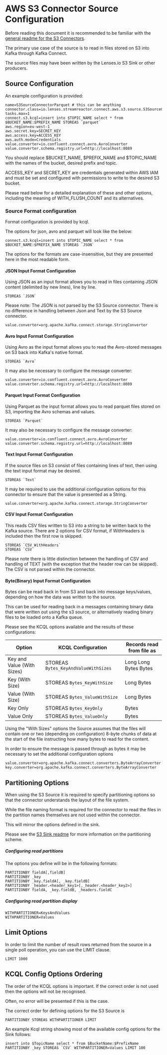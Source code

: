 # AWS S3 Connector Source Configuration

Before reading this document it is recommended to be familiar with the [general readme for the S3 Connectors](README-sink.md).

The primary use case of the source is to read in files stored on S3 into Kafka through Kafka Connect.

The source files may have been written by the Lenses.io S3 Sink or other producers.


## Source Configuration

An example configuration is provided:

    name=S3SourceConnectorParquet # this can be anything
    connector.class=io.lenses.streamreactor.connect.aws.s3.source.S3SourceConnector
    tasks.max=1
    connect.s3.kcql=insert into $TOPIC_NAME select * from $BUCKET_NAME:$PREFIX_NAME STOREAS `parquet`
    aws.region=eu-west-1
    aws.secret.key=SECRET_KEY
    aws.access.key=ACCESS_KEY
    aws.auth.mode=Credentials
    value.converter=io.confluent.connect.avro.AvroConverter
    value.converter.schema.registry.url=http://localhost:8089

You should replace $BUCKET_NAME, $PREFIX_NAME and $TOPIC_NAME with the names of the bucket, desired prefix and topic.

ACCESS_KEY and SECRET_KEY are credentials generated within AWS IAM and must be set and configured with permissions to write to the desired S3 bucket.

Please read below for a detailed explanation of these and other options, including the meaning of WITH_FLUSH_COUNT and its alternatives.


### Source Format configuration

Format configuration is provided by kcql.

The options for json, avro and parquet will look like the below:

    connect.s3.kcql=insert into $TOPIC_NAME select * from $BUCKET_NAME:$PREFIX_NAME STOREAS `JSON`

The options for the formats are case-insensitive, but they are presented here in the most readable form.

#### JSON Input Format Configuration

Using JSON as an input format allows you to read in files containing JSON content (delimited by new lines), line by line.

    STOREAS `JSON`

Please note: The JSON is not parsed by the S3 Source connector.  There is no difference in handling between Json and Text by the S3 Source connector.

    value.converter=org.apache.kafka.connect.storage.StringConverter

#### Avro Input Format Configuration

Using Avro as the input format allows you to read the Avro-stored messages on S3 back into Kafka's native format.

    STOREAS `Avro`
    
    
It may also be necessary to configure the message converter:

    value.converter=io.confluent.connect.avro.AvroConverter
    value.converter.schema.registry.url=http://localhost:8089 
    
#### Parquet Input Format Configuration

Using Parquet as the input format allows you to read parquet files stored on S3, importing the Avro schemas and values.

    STOREAS `Parquet`
    
It may also be necessary to configure the message converter:

    value.converter=io.confluent.connect.avro.AvroConverter
    value.converter.schema.registry.url=http://localhost:8089 


#### Text Input Format Configuration

If the source files on S3 consist of files containing lines of text, then using the text input format may be desired. 

    STOREAS `Text`
    
It may be required to use the additional configuration options for this connector to ensure that the value is presented as a String.

    value.converter=org.apache.kafka.connect.storage.StringConverter
    

#### CSV Input Format Configuration

This reads CSV files written to S3 into a string to be written back to the Kafka source.
There are 2 options for CSV format, if WithHeaders is included then the first row is skipped.

    STOREAS `CSV_WithHeaders`
    STOREAS `CSV`

Please note there is little distinction between the handling of CSV and handling of TEXT (with the exception that the header row can be skipped).  The CSV is not parsed within the connector.
    
#### Byte(Binary) Input Format Configuration

Bytes can be read back in from S3 and back into message keys/values, depending on how the data was written to the source.

This can be used for reading back in a messages containing binary data that were written out using the s3 source, or alternatively reading binary files to be loaded onto a Kafka queue.

Please see the KCQL options available and the results of these configurations:


| Option                     | KCQL Configuration                   | Records read from file as  |
|----------------------------|--------------------------------------|----------------------------|
| Key and Value (With Sizes) | STOREAS `Bytes_KeyAndValueWithSizes` | Long Long Bytes Bytes      | 
| Key (With Size)            | STOREAS `Bytes_KeyWithSize`          | Long Bytes                 |
| Value (With Size)          | STOREAS `Bytes_ValueWithSize`        | Long Bytes                 |
| Key Only                   | STOREAS `Bytes_KeyOnly`              | Bytes                      |
| Value Only                 | STOREAS `Bytes_ValueOnly`            | Bytes                      |


Using the "With Sizes" options the Source assumes that the files will contain one or two (depending on configuration) 8-byte chunks of data at the start of the file instructing how many bytes to read for the content.

In order to ensure the message is passed through as bytes it may be necessary to set the additional configuration options

    value.converter=org.apache.kafka.connect.converters.ByteArrayConverter
    key.converter=org.apache.kafka.connect.converters.ByteArrayConverter


## Partitioning Options

When using the S3 Source it is required to specify partitioning options so that the connector understands the layout of the file system.

While the file naming format is required for the connector to read the files in the partition names themselves are not used within the connector.

This will mirror the options defined in the sink.

Please see the [S3 Sink readme](README-sink.md) for more information on the partitioning scheme.


##### Configuring read partitions

The options you define will be in the following formats:

    PARTITIONBY fieldA[,fieldB]
    PARTITIONBY _key
    PARTITIONBY _key.fieldA[, _key.fieldB]
    PARTITIONBY _header.<header_key1>[,_header.<header_key2>]
    PARTITIONBY fieldA, _key.fieldB, _headers.fieldC

##### Configuring read partition display

    WITHPARTITIONER=KeysAndValues
    WITHPARTITIONER=Values 
    

## Limit Options

In order to limit the number of result rows returned from the source in a single poll operation, you can use the LIMIT clause.

    LIMIT 1000
    

## KCQL Config Options Ordering

The order of the KCQL options is important.  If the correct order is not used then the options will not be recognised.

Often, no error will be presented if this is the case.

The correct order for defining options for the S3 Source is

    PARTITIONBY STOREAS WITHPARTITIONER LIMIT

An example Kcql string showing most of the available config options for the Sink follows:

    insert into $TopicName select * from $BucketName:$PrefixName PARTITIONBY _key STOREAS `CSV` WITHPARTITIONER=Values LIMIT 100



